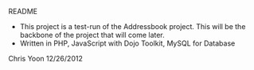 README

- This project is a test-run of the Addressbook project. This will be the backbone of the project that will come later.
- Written in PHP, JavaScript with Dojo Toolkit, MySQL for Database

Chris Yoon 12/26/2012